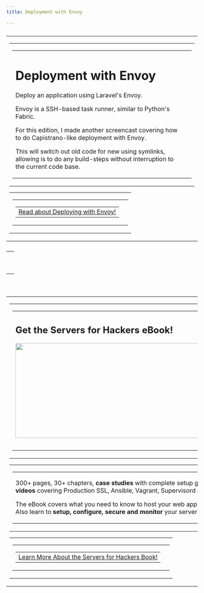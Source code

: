 ```yaml
---
title: Deployment with Envoy

---
```


<table class="container" style="margin: 26px 0;">
    <tr>
        <td>
            <!-- start the tables -->
            <!-- content start -->
            <table class="row">
                <tr>
                    <td class="wrapper last">
                        <table class="twelve columns">
                            <tr>
                                <td>
                                    <h1>Deployment with Envoy</h1>
                                    <p class="lead">Deploy an application using Laravel's Envoy.</p>
                                    <p>Envoy is a SSH-based task runner, similar to Python's Fabric.</p>
                                    <p>For this edition, I made another screencast covering how to do Capistrano-like deployment with Envoy.</p>
                                    <p>This will switch out old code for new using symlinks, allowing is to do any build-steps without interruption to the current code base.</p>
                                </td>
                                <td class="expander"></td>
                             </tr>
                        </table>
                    </td>
                </tr>
            </table>
            <table class="row">
                <tr>
                    <td class="wrapper last">
                       <table class="twelve columns">
                            <tr>
                                <td>
                                    <table class="button">
                                        <tr>
                                            <td>
                                            <a href="https://serversforhackers.com/deploy-envoy/">Read about Deploying with Envoy!</a>
                                            </td>
                                        </tr>
                                    </table>
                                </td>
                                <td class="expander"></td>
                            </tr>
                        </table>
                    </td>
                </tr>
            </table>
        </td>
    </tr>
</table>
<table class="row header">
    <tr>
        <td class="center" align="center">
            <p>&nbsp;</p>
        </td>
    </tr>
</table>
<br>
<table class="container" style="margin: 26px 0;">
    <tr>
        <td>
            <!-- start the tables -->
            <table class="row">
                <tr>
                    <td class="wrapper last">
                        <table class="twelve columns">
                            <tr>
                                <td>
                                    <h2>Get the Servers for Hackers eBook!</h2>
                                    <p><img src="https://s3.amazonaws.com/serversforhackers/bookimg-compressor.jpg" width="580" height="250" style="margin-bottom:12px;" /></p>
                                </td>
                                <td class="expander"></td>
                            </tr>
                        </table>
                    </td>
                </tr>
            </table>
            <table class="row">
                <tr>
                    <td class="wrapper last">
                        <table class="twelve columns">
                            <tr>
                                <td>
                                    <p>300+ pages, 30+ chapters, <strong>case studies</strong> with complete setup guides and <strong>videos</strong> covering Production SSL, Ansible, Vagrant, Supervisord and more!</p>
                                    <p>The eBook covers what you need to know to host your web applications. Also learn to <strong>setup, configure, secure and monitor</strong> your server.</p>
                                </td>
                                <td class="expander"></td>
                            </tr>
                        </table>
                    </td>
                </tr>
            </table>
            <table class="row">
                <tr>
                    <td class="wrapper last">
                        <table class="twelve columns">
                            <tr>
                                <td>
                                    <table class="button">
                                        <tr>
                                            <td>
                                                <a href="https://book.serversforhackers.com">Learn More About the Servers for Hackers Book!</a>
                                            </td>
                                        </tr>
                                    </table>
                                </td>
                                <td class="expander"></td>
                            </tr>
                        </table>
                    </td>
                </tr>
            </table>
            <!-- end the tables -->
<!-- container end below -->
        </td>
    </tr>
</table>